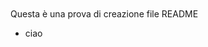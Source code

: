 <HEAD><TITLE> Prova README </TITLE></HEAD> <BR> <BR>
<BODY>
Questa è una prova di creazione file README <BR>
<UL>
  <LI> ciao </LI>
  </UL>
  </BODY>
